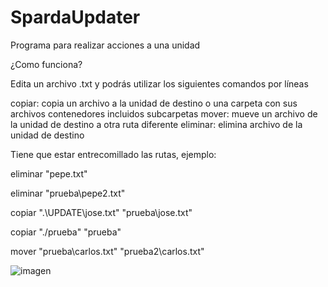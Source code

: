 # SpardaUpdater
Programa para realizar acciones a una unidad

¿Como funciona?

Edita un archivo .txt y podrás utilizar los siguientes comandos por líneas

copiar: copia un archivo a la unidad de destino o una carpeta con sus archivos contenedores incluidos subcarpetas
mover: mueve un archivo de la unidad de destino a otra ruta diferente
eliminar: elimina archivo de la unidad de destino

Tiene que estar entrecomillado las rutas, ejemplo:

eliminar "pepe.txt"

eliminar "prueba\pepe2.txt"

copiar ".\UPDATE\jose.txt" "prueba\jose.txt"

copiar "./prueba" "prueba"

mover "prueba\carlos.txt" "prueba2\carlos.txt"

![imagen](https://github.com/SpardaHunter/SpardaUpdater/assets/155873668/24a96245-35e5-4358-a03f-45c4cecb9be5)



